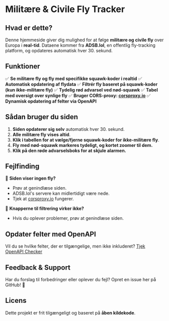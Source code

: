 # Militære & Civile Fly Tracker

## Hvad er dette?
Denne hjemmeside giver dig mulighed for at følge **militære og civile fly** over Europa i **real-tid**. Dataene kommer fra **ADSB.lol**, en offentlig fly-tracking platform, og opdateres automatisk hver 30. sekund.

## Funktioner
✅ **Se militære fly og fly med specifikke squawk-koder i realtid**
✅ **Automatisk opdatering af flydata**
✅ **Filtrér fly baseret på squawk-koder (kun ikke-militære fly)**
✅ **Tydelig rød advarsel ved nød-squawk**
✅ **Tabel med oversigt over synlige fly**
✅ **Bruger CORS-proxy: [corsproxy.io](https://corsproxy.io/)**
✅ **Dynamisk opdatering af felter via OpenAPI**

## Sådan bruger du siden
1. **Siden opdaterer sig selv** automatisk hver 30. sekund.
2. **Alle militære fly vises altid**.
3. **Klik i tabellen for at vælge/fjerne squawk-koder for ikke-militære fly**.
4. **Fly med nød-squawk markeres tydeligt, og kortet zoomer til dem.**
5. **Klik på den røde advarselsboks for at skjule alarmen.**

## Fejlfinding
🔹 **Siden viser ingen fly?**
   - Prøv at genindlæse siden.
   - ADSB.lol's servere kan midlertidigt være nede.
   - Tjek at [corsproxy.io](https://corsproxy.io/) fungerer.

🔹 **Knapperne til filtrering virker ikke?**
   - Hvis du oplever problemer, prøv at genindlæse siden.

## Opdater felter med OpenAPI
Vil du se hvilke felter, der er tilgængelige, men ikke inkluderet? [Tjek OpenAPI Checker](openapi_checker.html)

## Feedback & Support
Har du forslag til forbedringer eller oplever du fejl? Opret en issue her på GitHub! 🙌

## Licens
Dette projekt er frit tilgængeligt og baseret på **åben kildekode**.

